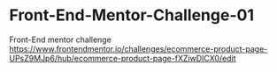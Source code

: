 # Front-End-Mentor-Challenge-01
Front-End mentor challenge https://www.frontendmentor.io/challenges/ecommerce-product-page-UPsZ9MJp6/hub/ecommerce-product-page-fXZiwDICX0/edit
